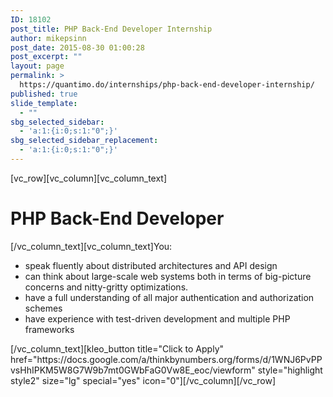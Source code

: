 ```yaml
---
ID: 18102
post_title: PHP Back-End Developer Internship
author: mikepsinn
post_date: 2015-08-30 01:00:28
post_excerpt: ""
layout: page
permalink: >
  https://quantimo.do/internships/php-back-end-developer-internship/
published: true
slide_template:
  - ""
sbg_selected_sidebar:
  - 'a:1:{i:0;s:1:"0";}'
sbg_selected_sidebar_replacement:
  - 'a:1:{i:0;s:1:"0";}'
---
```

[vc_row][vc_column][vc_column_text]
<h1>PHP Back-End Developer</h1>
[/vc_column_text][vc_column_text]You:
<ul>
	<li>speak fluently about distributed architectures and API design</li>
	<li>can think about large-scale web systems both in terms of big-picture concerns and nitty-gritty optimizations.</li>
	<li>have a full understanding of all major authentication and authorization schemes</li>
	<li>have experience with test-driven development and multiple PHP frameworks</li>
</ul>
[/vc_column_text][kleo_button title="Click to Apply" href="https://docs.google.com/a/thinkbynumbers.org/forms/d/1WNJ6PvPPvsHhIPKM5W8G7W9b7mt0GWbFaG0Vw8E_eoc/viewform" style="highlight style2" size="lg" special="yes" icon="0"][/vc_column][/vc_row]
